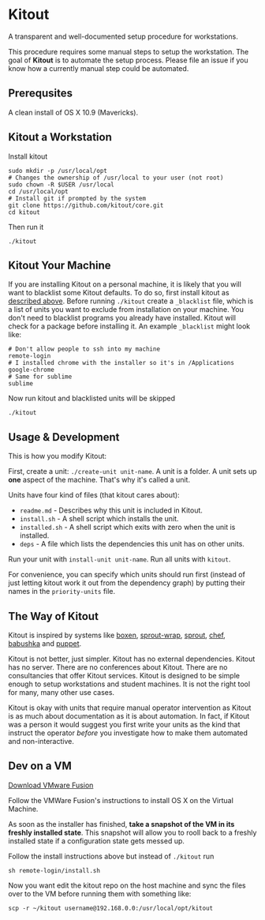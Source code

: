 # Kitout

A transparent and well-documented setup procedure for workstations.

This procedure requires some manual steps to setup the workstation. The goal of
**Kitout** is to automate the setup process. Please file an issue if you know
how a currently manual step could be automated.

## Prerequsites

A clean install of OS X 10.9 (Mavericks).

## Kitout a Workstation

Install kitout

    sudo mkdir -p /usr/local/opt
    # Changes the ownership of /usr/local to your user (not root)
    sudo chown -R $USER /usr/local
    cd /usr/local/opt
    # Install git if prompted by the system
    git clone https://github.com/kitout/core.git
    cd kitout

Then run it

    ./kitout

## Kitout Your Machine

If you are installing Kitout on a personal machine, it is likely that you will
want to blacklist some Kitout defaults. To do so, first install kitout as
[described above](#kitout-a-workstation). Before running `./kitout` create
a `_blacklist` file, which is a list of units you want to exclude from
installation on your machine. You don't need to blacklist programs you
already have installed.  Kitout will check for a package before installing it.
An example `_blacklist` might look like:

    # Don't allow people to ssh into my machine
    remote-login
    # I installed chrome with the installer so it's in /Applications
    google-chrome
    # Same for sublime
    sublime

Now run kitout and blacklisted units will be skipped

    ./kitout


## Usage & Development

This is how you modify Kitout:

First, create a unit: `./create-unit unit-name`. A unit is a folder. A unit
sets up **one** aspect of the machine. That's why it's called a unit.

Units have four kind of files (that kitout cares about):

* `readme.md` - Describes why this unit is included in Kitout.
* `install.sh` - A shell script which installs the unit.
* `installed.sh` - A shell script which exits with zero when the unit is installed.
* `deps` - A file which lists the dependencies this unit has on other units.

Run your unit with `install-unit unit-name`. Run all units with `kitout`.

For convenience, you can specify which units should run first (instead of
just letting kitout work it out from the dependency graph) by putting their
names in the `priority-units` file.

## The Way of Kitout

Kitout is inspired by systems like [boxen], [sprout-wrap], [sprout], [chef],
[babushka] and [puppet].

Kitout is not better, just simpler. Kitout has no external dependencies. Kitout
has no server. There are no conferences about Kitout. There are no consultancies
that offer Kitout services. Kitout is designed to be simple enough to setup
workstations and student machines. It is not the right tool for many, many other
use cases.

Kitout is okay with units that require manual operator intervention as Kitout is
as much about documentation as it is about automation. In fact, if Kitout was a
person it would suggest you first write your units as the kind that instruct the
operator _before_ you investigate how to make them automated and non-interactive.

[boxen]: http://boxen.github.com
[sprout-wrap]: https://github.com/pivotal-sprout/sprout-wrap
[sprout]: https://github.com/pivotal-sprout/sprout
[babushka]: http://babushka.me
[chef]: http://www.opscode.com/chef
[puppet]: http://puppetlabs.com

## Dev on a VM

[Download VMware Fusion](http://www.vmware.com/products/fusion/)

Follow the VMWare Fusion's instructions to install OS X on the Virtual Machine.

As soon as the installer has finished, **take a snapshot of the VM in its
freshly installed state**. This snapshot will allow you to rooll back to a freshly installed state if a configuration state gets messed up.

Follow the install instructions above but instead of `./kitout` run

    sh remote-login/install.sh

Now you want edit the kitout repo on the host machine and sync the files over
to the VM before running them with something like:

    scp -r ~/kitout username@192.168.0.0:/usr/local/opt/kitout
